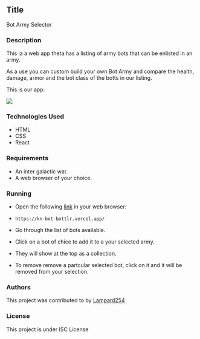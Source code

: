 ## Title

Bot Army Selector

### Description

This ia a web app theta has a listing of army bots that can be enlisted in an army.

As a use you can custom build your own Bot Army and compare the health, damage, armor and the bot class of the botts in our listing.

This is our app:

![](https://curriculum-content.s3.amazonaws.com/phase-2/phase-2-hooks-code-challenge-bot-battlr/checkpoint_demo.gif)

### Technologies Used

* HTML
* CSS
* React

### Requirements

* An inter galactic war.
* A web browser of your choice.

### Running

* Open the following [link](https://kn-bot-bottlr.vercel.app/) in your web browser:

* ``` https://kn-bot-bottlr.vercel.app/ ```

* Go through the list of bots available.

* Click on a bot of chice to add it to a your selected army.

* They will show at the top as a collection.

* To remove remove a partcular selected bot, click on it and it will be removed from your selection.

### Authors

This project was contributed to by [Lampard254](https://github.com/Lampard254)

### License

This project is under ISC License
